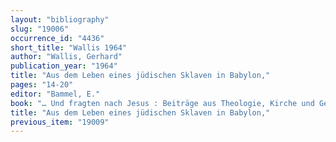 ```yaml
---
layout: "bibliography"
slug: "19006"
occurrence_id: "4436"
short_title: "Wallis 1964"
author: "Wallis, Gerhard"
publication_year: "1964"
title: "Aus dem Leben eines jüdischen Sklaven in Babylon,"
pages: "14-20"
editor: "Bammel, E."
book: "… Und fragten nach Jesus : Beiträge aus Theologie, Kirche und Geschichte, Fs. E. Barnikol zum 70. Geburtstag (Berlin)"
title: "Aus dem Leben eines jüdischen Sklaven in Babylon,"
previous_item: "19009"
---
```

